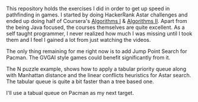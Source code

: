 This repository holds the exercises I did in order to get up speed in pathfinding in games. I started by doing HackerRank Astar challenges and ended up doing half of Coursera's [Algorithms I](https://www.coursera.org/course/algs4partI) & [Algorithms II](https://www.coursera.org/course/algs4partII). Apart from the being Java focused, the courses themselves are quite excellent. As a self taught programmer, I never realized how much I was missing until I took them and I feel I gained a lot from just watching the videos.

The only thing remaining for me right now is to add Jump Point Search for Pacman. The GVGAI style games could benefit significantly from it.

The N puzzle example, shows how to apply a tabular priority queue along with Manhattan distance and the linear conflicts heuristics for Astar search. The tabular queue is quite a bit faster than a tree based one.

I'll use a tabual queue on Pacman as my next target. 